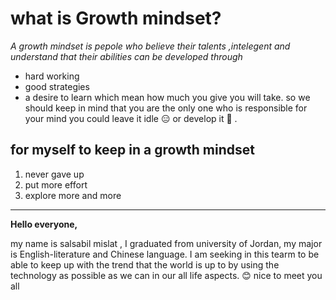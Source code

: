 # **what is Growth mindset?**

*A growth mindset is pepole who believe their talents ,intelegent and understand that their abilities can be developed through*
 - hard working
 - good strategies 
 - a desire to learn 
 which mean how much you give you will take. so we should keep in mind that you are the only one who is responsible for your mind you could leave it idle 😑  or develop it 🧐 . 
 ## for myself to keep  in a growth mindset
 1. never gave up
 2. put more effort
 3. explore more and more
 *******************
**Hello everyone,**

my name is salsabil mislat , I graduated from university of Jordan, my major is English-literature and Chinese language. 
I am seeking in this tearm to be able to keep up with the trend that the world is up to by using the technology as possible as we can in our all life aspects.
😊
nice to meet you all 
